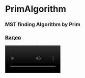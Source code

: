 # PrimAlgorithm
<h3>MST finding Algorithm by Prim<h3>

### [Видео]([https://youtu.be/kamMlnzL5Z0])
<video src='https://youtu.be/kamMlnzL5Z0' width=180/>
